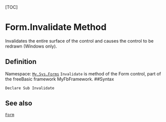 [TOC]
# Form.Invalidate Method
Invalidates the entire surface of the control and causes the control to be redrawn (Windows only).
## Definition
Namespace: [`My.Sys.Forms`](My.Sys.Forms.md)
`Invalidate` is method of the Form control, part of the freeBasic framework MyFbFramework.
##Syntax
```freeBasic
Declare Sub Invalidate
```

## See also
[`Form`](Form.md)
